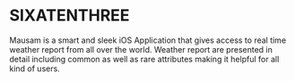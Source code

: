 # SIXATENTHREE
Mausam is a smart and sleek iOS Application that gives access to real time weather report from all over the world. Weather report are presented in detail including common as well as rare attributes making it helpful for all kind of users.
